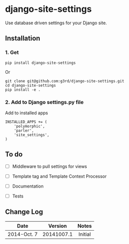 django-site-settings
====================

Use database driven settings for your Django site.

## Installation


### 1. Get

```
pip install django-site-settings
```

Or

```
git clone git@github.com:g3rd/django-site-settings.git
cd django-site-settings
pip install -e .
```

### 2. Add to Django settings.py file

Add to installed apps

```
INSTALLED_APPS += (
    'polymorphic',
    'parler',
    'site_settings',
)
```

## To do

- [ ] Middleware to pull settings for views
- [ ] Template tag and Template Context Processor
- [ ] Documentation
- [ ] Tests


## Change Log

| Date | Version | Notes |
|:----:|:-------:|:-----:|
| 2014-Oct. 7 | 20141007.1 | Initial |
